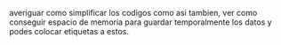 averiguar como simplificar los codigos como asi tambien, ver como conseguir espacio de memoria para guardar temporalmente los datos y podes colocar etiquetas a estos.
